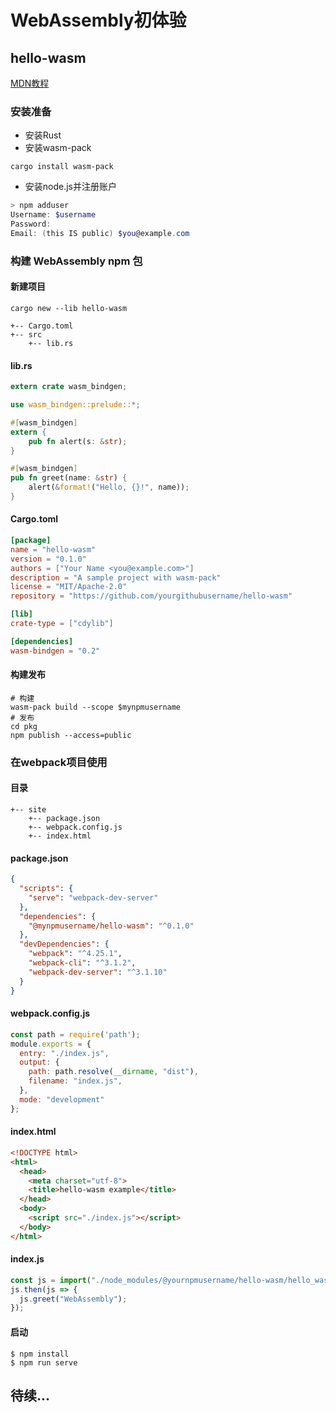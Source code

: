 # WebAssembly初体验

## hello-wasm
[MDN教程](https://developer.mozilla.org/zh-CN/docs/WebAssembly/Rust_to_wasm)

### 安装准备
- 安装Rust
- 安装wasm-pack 
```
cargo install wasm-pack
```
- 安装node.js并注册账户
```powershell
> npm adduser
Username: $username
Password:
Email: (this IS public) $you@example.com
```

### 构建 WebAssembly npm 包

#### 新建项目
```
cargo new --lib hello-wasm

+-- Cargo.toml
+-- src
    +-- lib.rs
```

#### lib.rs
```rust
extern crate wasm_bindgen;

use wasm_bindgen::prelude::*;

#[wasm_bindgen]
extern {
    pub fn alert(s: &str);
}

#[wasm_bindgen]
pub fn greet(name: &str) {
    alert(&format!("Hello, {}!", name));
}
```

#### Cargo.toml
```toml
[package]
name = "hello-wasm"
version = "0.1.0"
authors = ["Your Name <you@example.com>"]
description = "A sample project with wasm-pack"
license = "MIT/Apache-2.0"
repository = "https://github.com/yourgithubusername/hello-wasm"

[lib]
crate-type = ["cdylib"]

[dependencies]
wasm-bindgen = "0.2"
```

#### 构建发布
```shell
# 构建
wasm-pack build --scope $mynpmusername
# 发布
cd pkg
npm publish --access=public
```

### 在webpack项目使用

#### 目录
```
+-- site
    +-- package.json
    +-- webpack.config.js
    +-- index.html
```

#### package.json
```json
{
  "scripts": {
    "serve": "webpack-dev-server"
  },
  "dependencies": {
    "@mynpmusername/hello-wasm": "^0.1.0"
  },
  "devDependencies": {
    "webpack": "^4.25.1",
    "webpack-cli": "^3.1.2",
    "webpack-dev-server": "^3.1.10"
  }
}

``` 

#### webpack.config.js
```js
const path = require('path');
module.exports = {
  entry: "./index.js",
  output: {
    path: path.resolve(__dirname, "dist"),
    filename: "index.js",
  },
  mode: "development"
};

```

#### index.html
```html
<!DOCTYPE html>
<html>
  <head>
    <meta charset="utf-8">
    <title>hello-wasm example</title>
  </head>
  <body>
    <script src="./index.js"></script>
  </body>
</html>
```

#### index.js
```js
const js = import("./node_modules/@yournpmusername/hello-wasm/hello_wasm.js");
js.then(js => {
  js.greet("WebAssembly");
});

```

#### 启动
```shell
$ npm install
$ npm run serve
```

## 待续...
